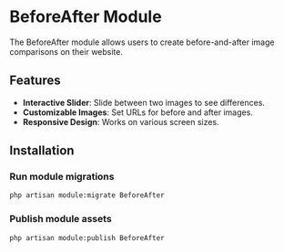 # BeforeAfter Module

The BeforeAfter module allows users to create before-and-after image comparisons on their website.

## Features
- **Interactive Slider**: Slide between two images to see differences.
- **Customizable Images**: Set URLs for before and after images.
- **Responsive Design**: Works on various screen sizes.

## Installation

### Run module migrations
```sh
php artisan module:migrate BeforeAfter
```

### Publish module assets
```sh
php artisan module:publish BeforeAfter
```
